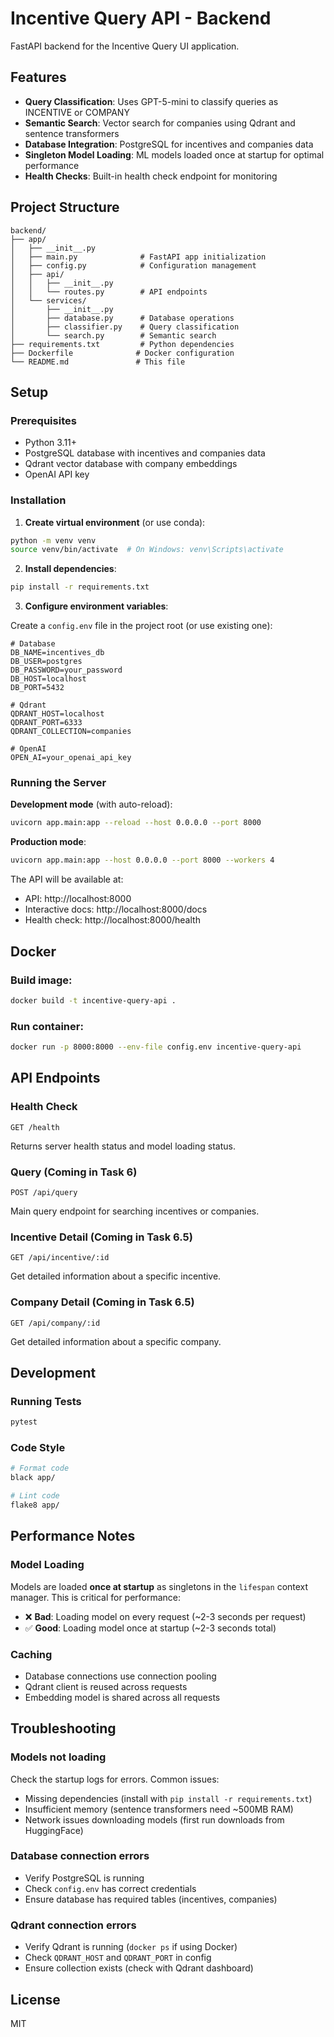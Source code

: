 # Incentive Query API - Backend

FastAPI backend for the Incentive Query UI application.

## Features

- **Query Classification**: Uses GPT-5-mini to classify queries as INCENTIVE or COMPANY
- **Semantic Search**: Vector search for companies using Qdrant and sentence transformers
- **Database Integration**: PostgreSQL for incentives and companies data
- **Singleton Model Loading**: ML models loaded once at startup for optimal performance
- **Health Checks**: Built-in health check endpoint for monitoring

## Project Structure

```
backend/
├── app/
│   ├── __init__.py
│   ├── main.py              # FastAPI app initialization
│   ├── config.py            # Configuration management
│   ├── api/
│   │   ├── __init__.py
│   │   └── routes.py        # API endpoints
│   └── services/
│       ├── __init__.py
│       ├── database.py      # Database operations
│       ├── classifier.py    # Query classification
│       └── search.py        # Semantic search
├── requirements.txt         # Python dependencies
├── Dockerfile              # Docker configuration
└── README.md               # This file
```

## Setup

### Prerequisites

- Python 3.11+
- PostgreSQL database with incentives and companies data
- Qdrant vector database with company embeddings
- OpenAI API key

### Installation

1. **Create virtual environment** (or use conda):
```bash
python -m venv venv
source venv/bin/activate  # On Windows: venv\Scripts\activate
```

2. **Install dependencies**:
```bash
pip install -r requirements.txt
```

3. **Configure environment variables**:

Create a `config.env` file in the project root (or use existing one):
```env
# Database
DB_NAME=incentives_db
DB_USER=postgres
DB_PASSWORD=your_password
DB_HOST=localhost
DB_PORT=5432

# Qdrant
QDRANT_HOST=localhost
QDRANT_PORT=6333
QDRANT_COLLECTION=companies

# OpenAI
OPEN_AI=your_openai_api_key
```

### Running the Server

**Development mode** (with auto-reload):
```bash
uvicorn app.main:app --reload --host 0.0.0.0 --port 8000
```

**Production mode**:
```bash
uvicorn app.main:app --host 0.0.0.0 --port 8000 --workers 4
```

The API will be available at:
- API: http://localhost:8000
- Interactive docs: http://localhost:8000/docs
- Health check: http://localhost:8000/health

## Docker

### Build image:
```bash
docker build -t incentive-query-api .
```

### Run container:
```bash
docker run -p 8000:8000 --env-file config.env incentive-query-api
```

## API Endpoints

### Health Check
```
GET /health
```

Returns server health status and model loading status.

### Query (Coming in Task 6)
```
POST /api/query
```

Main query endpoint for searching incentives or companies.

### Incentive Detail (Coming in Task 6.5)
```
GET /api/incentive/:id
```

Get detailed information about a specific incentive.

### Company Detail (Coming in Task 6.5)
```
GET /api/company/:id
```

Get detailed information about a specific company.

## Development

### Running Tests
```bash
pytest
```

### Code Style
```bash
# Format code
black app/

# Lint code
flake8 app/
```

## Performance Notes

### Model Loading
Models are loaded **once at startup** as singletons in the `lifespan` context manager. This is critical for performance:

- ❌ **Bad**: Loading model on every request (~2-3 seconds per request)
- ✅ **Good**: Loading model once at startup (~2-3 seconds total)

### Caching
- Database connections use connection pooling
- Qdrant client is reused across requests
- Embedding model is shared across all requests

## Troubleshooting

### Models not loading
Check the startup logs for errors. Common issues:
- Missing dependencies (install with `pip install -r requirements.txt`)
- Insufficient memory (sentence transformers need ~500MB RAM)
- Network issues downloading models (first run downloads from HuggingFace)

### Database connection errors
- Verify PostgreSQL is running
- Check `config.env` has correct credentials
- Ensure database has required tables (incentives, companies)

### Qdrant connection errors
- Verify Qdrant is running (`docker ps` if using Docker)
- Check `QDRANT_HOST` and `QDRANT_PORT` in config
- Ensure collection exists (check with Qdrant dashboard)

## License

MIT
